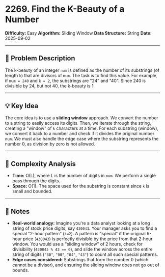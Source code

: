 # 2269. Find the K-Beauty of a Number

**Difficulty:** Easy
**Algorithm:** Sliding Window
**Data Structure:** String
**Date:** 2025-09-02

---

## 📝 Problem Description
The k-beauty of an integer `num` is defined as the number of its substrings (of length `k`) that are divisors of `num`. The task is to find this value. For example, if `num = 240` and `k = 2`, the substrings are "24" and "40". Since 240 is divisible by 24, but not 40, the k-beauty is 1.

---

## 💡 Key Idea
The core idea is to use a **sliding window** approach. We convert the number to a string to easily access its digits. Then, we iterate through the string, creating a "window" of `k` characters at a time. For each substring (window), we convert it back to a number and check if it divides the original number `num`. We must also handle the edge case where the substring represents the number 0, as division by zero is not allowed.

---

## 🧮 Complexity Analysis
- **Time:** O(L), where L is the number of digits in `num`. We perform a single pass through the digits.
- **Space:** O(1). The space used for the substring is constant since `k` is small and bounded.

---

## 📖 Notes
- **Real-world analogy:** Imagine you're a data analyst looking at a long string of stock price digits, say `430043`. Your manager asks you to find a special "2-hour pattern" (`k=2`). A pattern is "special" if the original 6-hour price (`430043`) is perfectly divisible by the price from that 2-hour window. You would use a "sliding window" of 2 hours, check for divisibility (`430043 % 43 == 0`), and slide the window across the entire string of digits (`"30"`, `"00"`, `"04"`, `"43"`) to count all such special patterns.
- **Edge cases considered:** Substrings that form the number 0 (which cannot be a divisor), and ensuring the sliding window does not go out of bounds.
